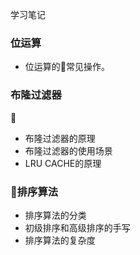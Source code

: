 学习笔记

### 位运算

* 位运算的常见操作。

### 布隆过滤器

* 布隆过滤器的原理
* 布隆过滤器的使用场景
* LRU CACHE的原理


### 排序算法

* 排序算法的分类
* 初级排序和高级排序的手写
* 排序算法的复杂度
